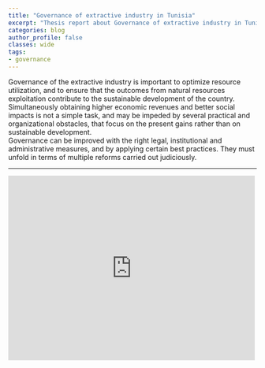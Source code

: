 ```yaml
---
title: "Governance of extractive industry in Tunisia"
excerpt: "Thesis report about Governance of extractive industry in Tunisia by Meher Béjaoui"
categories: blog
author_profile: false
classes: wide
tags:
- governance
---
```

Governance of the extractive industry is important to optimize resource utilization, and to ensure that the outcomes from natural resources exploitation contribute to the sustainable development of the country.  
Simultaneously obtaining higher economic revenues and better social impacts is not a simple task, and may be impeded by several practical and organizational obstacles, that focus on the present gains rather than on sustainable development.  
Governance can be improved with the right legal, institutional and administrative measures, and by applying certain best practices. They must unfold in terms of multiple reforms carried out judiciously.

***
<embed src="https://drive.google.com/viewerng/viewer?embedded=true&url=https://drive.google.com/file/d/1QLG_VJ-4nTBxlzxSeb5f9sXoKrxudmmm/view?usp=sharing" width="500" height="375">
